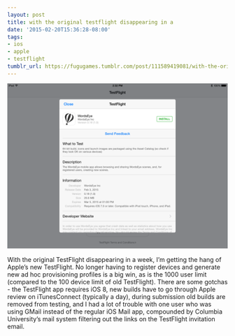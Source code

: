 ```yaml
---
layout: post
title: with the original testflight disappearing in a
date: '2015-02-20T15:36:28-08:00'
tags:
- ios
- apple
- testflight
tumblr_url: https://fugugames.tumblr.com/post/111589419081/with-the-original-testflight-disappearing-in-a
---
```

 ![](/tumblr_files/tumblr_nk37wsNDgB1tgne1po1_1280.png)  

With the original TestFlight disappearing in a week, I’m getting the hang of Apple’s new TestFlight. No longer having to register devices and generate new ad hoc provisioning profiles is a big win, as is the 1000 user limit (compared to the 100 device limit of old TestFlight). There are some gotchas - the TestFlight app requires iOS 8, new builds have to go through Apple review on iTunesConnect (typically a day), during submission old builds are removed from testing, and I had a lot of trouble with one user who was using GMail instead of the regular iOS Mail app, compounded by Columbia University’s mail system filtering out the links on the TestFlight invitation email.

